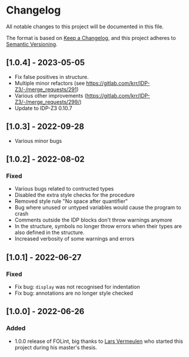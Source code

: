 # Changelog
All notable changes to this project will be documented in this file.

The format is based on [Keep a Changelog](https://keepachangelog.com/en/1.0.0/),
and this project adheres to [Semantic Versioning](https://semver.org/spec/v2.0.0.html).

## [1.0.4] - 2023-05-05
- Fix false positives in structure.
- Multiple minor refactors (see https://gitlab.com/krr/IDP-Z3/-/merge_requests/291)
- Various other improvements (https://gitlab.com/krr/IDP-Z3/-/merge_requests/299/)
- Update to IDP-Z3 0.10.7

## [1.0.3] - 2022-09-28
- Various minor bugs


## [1.0.2] - 2022-08-02
### Fixed
- Various bugs related to contructed types
- Disabled the extra style checks for the procedure
- Removed style rule "No space after quantifier"
- Bug where unused or untyped variables would cause the program to crash
- Comments outside the IDP blocks don't throw warnings anymore
- In the structure, symbols no longer throw errors when their types are also defined in the structure.
- Increased verbosity of some warnings and errors

## [1.0.1] - 2022-06-27
### Fixed
- Fix bug: `display` was not recognised for indentation
- Fix bug: annotations are no longer style checked

## [1.0.0] - 2022-06-26
### Added
- 1.0.0 release of FOLint, big thanks to [Lars Vermeulen](https://github.com/larsver) who started this project during his master's thesis.
